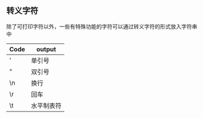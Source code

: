 
## 转义字符
除了可打印字符以外，一些有特殊功能的字符可以通过转义字符的形式放入字符串中

|Code |   output  |
|--   |   --      |
|\'   |   单引号   |
|\"   |   双引号   |
|\n   |   换行     |
|\r   |   回车     |
|\t   |  水平制表符 |
